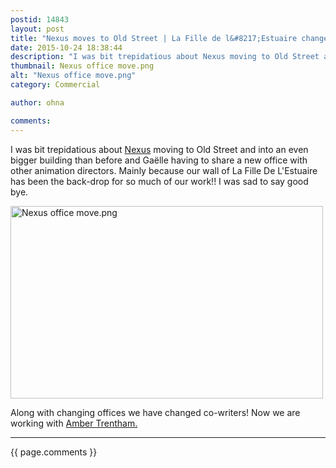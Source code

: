 ```yaml
---
postid: 14843
layout: post
title: "Nexus moves to Old Street | La Fille de l&#8217;Estuaire changes"
date: 2015-10-24 18:38:44
description: "I was bit trepidatious about Nexus moving to Old Street and into an even bigger building than before and Gaëlle having to share a new office with other animation directors. Mainly because our wall of La Fille De L&#8217;Estuaire has&#8230;"
thumbnail: Nexus office move.png
alt: "Nexus office move.png"
category: Commercial

author: ohna

comments:
---
```


<p>I was bit trepidatious about <a href="http://nexusproductions.com/commercials">Nexus</a> moving to Old Street and into an even bigger building than before and Gaëlle having to share a new office with other animation directors. Mainly because our wall of La Fille De <span class="caps">L'E</span>stuaire has been the back-drop for so much of our work!! I was sad to say good bye. </p>

<p><a href="{{ site.baseurl }}/assets_c/2015/10/Nexus office move-1252.html" onclick="window.open('{{ site.baseurl }}/assets_c/2015/10/Nexus office move-1252.html','popup','width=999,height=617,scrollbars=no,resizable=no,toolbar=no,directories=no,location=no,menubar=no,status=no,left=0,top=0'); return false"><img src="{{ site.baseurl }}/assets_c/2015/10/Nexus office move-thumb-500x308-1252.png" width="500" height="308" alt="Nexus office move.png" class="mt-image-none" style="" /></a></p>

<p>Along with changing offices we have changed co-writers! Now we are working with <a href="http://www.casarotto.co.uk/client/amber-trentham-11555">Amber Trentham.</a></p>



<p> </p>

<hr>

{{ page.comments }}



